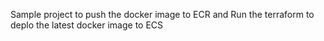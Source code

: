 Sample project to push the docker image to ECR and Run the terraform to deplo the latest docker image to ECS